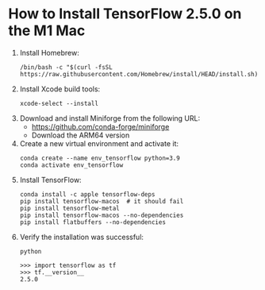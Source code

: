 # How to Install TensorFlow 2.5.0 on the M1 Mac

1. Install Homebrew:
    ```
    /bin/bash -c "$(curl -fsSL https://raw.githubusercontent.com/Homebrew/install/HEAD/install.sh)"
    ```
2. Install Xcode build tools:
    ```
    xcode-select --install
    ```
3. Download and install Miniforge from the following URL:
    - https://github.com/conda-forge/miniforge
    - Download the ARM64 version
4. Create a new virtual environment and activate it:
    ```
    conda create --name env_tensorflow python=3.9
    conda activate env_tensorflow
    ```
5. Install TensorFlow:
    ```
    conda install -c apple tensorflow-deps
    pip install tensorflow-macos  # it should fail
    pip install tensorflow-metal
    pip install tensorflow-macos --no-dependencies
    pip install flatbuffers --no-dependencies
    ```
6. Verify the installation was successful:
    ```
    python
    
    >>> import tensorflow as tf
    >>> tf.__version__
    2.5.0
    ```